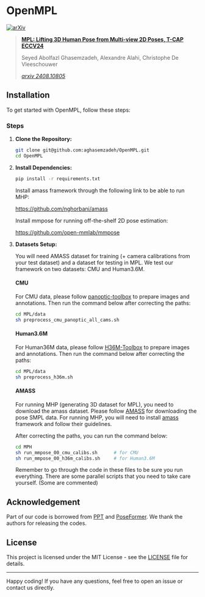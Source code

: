 # OpenMPL

[![arXiv](https://img.shields.io/badge/arXiv-2407.18112-<COLOR>.svg)](https://arxiv.org/abs/2408.10805)
>**[MPL: Lifting 3D Human Pose from Multi-view 2D Poses, T-CAP ECCV24](https://arxiv.org/abs/2408.10805)**
>
>Seyed Abolfazl Ghasemzadeh, Alexandre Alahi, Christophe De Vleeschouwer
>
>[*arxiv 2408.10805*](https://arxiv.org/abs/2408.10805)
>
>
## Installation

To get started with OpenMPL, follow these steps:

### Steps

1. **Clone the Repository:**

    ```bash
    git clone git@github.com:aghasemzadeh/OpenMPL.git
    cd OpenMPL
    ```

2. **Install Dependencies:**


    ```bash
    pip install -r requirements.txt
    ```

    Install amass framework through the following link to be able to run MHP:

    https://github.com/nghorbani/amass

    Install mmpose for running off-the-shelf 2D pose estimation:

    https://github.com/open-mmlab/mmpose


3. **Datasets Setup:**

    You will need AMASS dataset for training (+ camera calibrations from your test dataset) and a dataset for testing in MPL. We test our framework on two datasets: CMU and Human3.6M.

    #### CMU

    For CMU data, please follow [panoptic-toolbox](https://github.com/CMU-Perceptual-Computing-Lab/panoptic-toolbox) to prepare images and annotations.
    Then run the command below after correcting the paths:

    ```bash
    cd MPL/data
    sh preprocess_cmu_panoptic_all_cams.sh
    ```

    #### Human3.6M

    For Human36M data, please follow [H36M-Toolbox](https://github.com/CHUNYUWANG/H36M-Toolbox) to prepare images and annotations.
    Then run the command below after correcting the paths:

    ```bash
    cd MPL/data
    sh preprocess_h36m.sh
    ```

    #### AMASS

    For running MHP (generating 3D dataset for MPL), you need to download the amass dataset. Please follow [AMASS](https://amass.is.tue.mpg.de/index.html) for downloading the pose SMPL data. For running MHP, you will need to install [amass](https://github.com/nghorbani/amass) framework and follow their guidelines.

    After correcting the paths, you can run the command below:

    ```bash
    cd MPH
    sh run_mmpose_00_cmu_calibs.sh      # for CMU
    sh run_mmpose_00_h36m_calibs.sh     # for Human3.6M
    ```

    Remember to go through the code in these files to be sure you run everything. There are some parallel scripts that you need to take care yourself. (Some are commented)

## Acknowledgement

Part of our code is borrowed from [PPT](https://github.com/HowieMa/PPT/tree/main) and [PoseFormer](https://github.com/zczcwh/PoseFormer/tree/main). We thank the authors for releasing the codes.
    
## License

This project is licensed under the MIT License - see the [LICENSE](LICENSE) file for details.

---

Happy coding! If you have any questions, feel free to open an issue or contact us directly.
